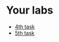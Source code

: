 # Your labs

* [4th task](https://github.com/bsuir-labs/sabina/tree/master/lab4)
* [5th task](https://github.com/bsuir-labs/sabina/tree/master/lab5)
